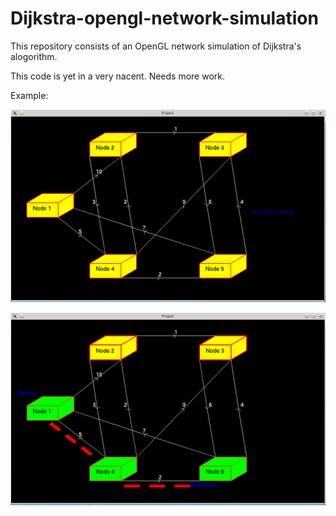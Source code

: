 # Dijkstra-opengl-network-simulation
This repository consists of an OpenGL network simulation of Dijkstra's alogorithm.


This code is yet in a very nacent. 
Needs more work.

Example:

![First Look](example_images/Initial.png?raw=true "First look")


![Second Look](example_images/Second.png?raw=true "Second look")
